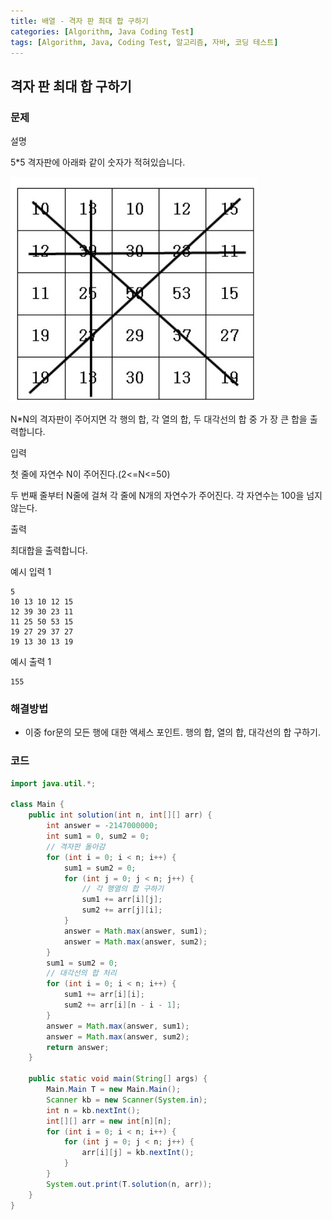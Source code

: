 ```yaml
---
title: 배열 - 격자 판 최대 합 구하기
categories: [Algorithm, Java Coding Test]
tags: [Algorithm, Java, Coding Test, 알고리즘, 자바, 코딩 테스트]
---
```


## 격자 판 최대 합 구하기


### 문제
설명

5*5 격자판에 아래롸 같이 숫자가 적혀있습니다.

![이미지](/assets/img/Algorithm/20.jpg)

N*N의 격자판이 주어지면 각 행의 합, 각 열의 합, 두 대각선의 합 중 가 장 큰 합을 출력합니다.


입력

첫 줄에 자연수 N이 주어진다.(2<=N<=50)

두 번째 줄부터 N줄에 걸쳐 각 줄에 N개의 자연수가 주어진다. 각 자연수는 100을 넘지 않는다.


출력

최대합을 출력합니다.


예시 입력 1
```
5
10 13 10 12 15
12 39 30 23 11
11 25 50 53 15
19 27 29 37 27
19 13 30 13 19
```

예시 출력 1
```
155
```

### 해결방법

- 이중 for문의 모든 행에 대한 액세스 포인트. 행의 합, 열의 합, 대각선의 합 구하기.

### 코드

```java
import java.util.*;

class Main {
    public int solution(int n, int[][] arr) {
        int answer = -2147000000;
        int sum1 = 0, sum2 = 0;
        // 격자판 돌아감
        for (int i = 0; i < n; i++) {
            sum1 = sum2 = 0;
            for (int j = 0; j < n; j++) {
                // 각 행열의 합 구하기
                sum1 += arr[i][j];
                sum2 += arr[j][i];
            }
            answer = Math.max(answer, sum1);
            answer = Math.max(answer, sum2);
        }
        sum1 = sum2 = 0;
        // 대각선의 합 처리
        for (int i = 0; i < n; i++) {
            sum1 += arr[i][i];
            sum2 += arr[i][n - i - 1];
        }
        answer = Math.max(answer, sum1);
        answer = Math.max(answer, sum2);
        return answer;
    }

    public static void main(String[] args) {
        Main.Main T = new Main.Main();
        Scanner kb = new Scanner(System.in);
        int n = kb.nextInt();
        int[][] arr = new int[n][n];
        for (int i = 0; i < n; i++) {
            for (int j = 0; j < n; j++) {
                arr[i][j] = kb.nextInt();
            }
        }
        System.out.print(T.solution(n, arr));
    }
}

```
